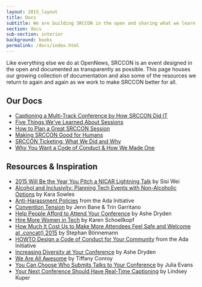 ```yaml
---
layout: 2015_layout
title: Docs
subtitle: We are building SRCCON in the open and sharing what we learn.
section: docs
sub-section: interior
background: books
permalink: /docs/index.html
---
```

Like everything else we do at OpenNews, SRCCON is an event designed in the open and documented as transparently as possible. This page houses our growing collection of documentation and also some of the resources we return to again and again as we work to make SRCCON better for all.

## Our Docs

* [Captioning a Multi-Track Conference by How SRCCON Did IT](http://opennews.org/blog/srccon-transcription/)
* [Five Things We've Learned About Sessions](http://opennews.org/blog/srccon-top5/)
* [How to Plan a Great SRCCON Session](http://opennews.org/blog/srccon-session-planning/)
* [Making SRCCON Good for Humans](http://opennews.org/blog/srccon-human-stuff/)
* [SRCCON Ticketing: What We Did and Why](http://opennews.org/blog/srccon-tickets/)
* [Why You Want a Code of Conduct & How We Made One](http://incisive.nu/2014/codes-of-conduct/)


## Resources & Inspiration

* [2015 Will Be the Year You Pitch a NICAR Lightning Talk](https://medium.com/@sisiwei/2015-will-be-the-year-you-pitch-a-nicar-lightning-talk-dd293e5d78ca) by Sisi Wei
* [Alcohol and Inclusivity: Planning Tech Events with Non-Alcoholic Options](https://modelviewculture.com/pieces/alcohol-and-inclusivity-planning-tech-events-with-non-alcoholic-options) by Kara Sowles
* [Anti-Harassment Policies](https://adainitiative.org/what-we-do/conference-policies/) from the Ada Initiative
* [Convention Tension](https://friendshipping.simplecast.fm/episodes/8885-convention-tension) by Jenn Bane & Trin Garritano
* [Help People Afford to Attend Your Conference](http://www.ashedryden.com/blog/help-more-people-attend-your-conference) by Ashe Dryden
* [Hire More Women in Tech](http://www.hiremorewomenintech.com/) by Karen Schoellkopf
* [How Much It Cost Us to Make More Attendees Feel Safe and Welcome at .concat() 2015](https://medium.com/@boennemann/how-much-it-cost-us-to-make-more-attendees-feel-safe-and-welcome-at-concat-2015-2bc51d4df656) by Stephan Bönnemann
* [HOWTO Design a Code of Conduct for Your Community](https://adainitiative.org/2014/02/howto-design-a-code-of-conduct-for-your-community/) from the Ada Initiative
* [Increasing Diversity at Your Conference](http://www.ashedryden.com/blog/increasing-diversity-at-your-conference) by Ashe Dryden
* [We Are All Awesome](http://weareallaweso.me/) by Tiffany Conroy
* [You Can Choose Who Submits Talks to Your Conference](http://jvns.ca/blog/2015/03/06/you-can-choose-who-submits-talks-to-your-conference/) by Julia Evans
* [Your Next Conference Should Have Real-Time Captioning](http://composition.al/blog/2014/05/31/your-next-conference-should-have-real-time-captioning/) by Lindsey Kuper
